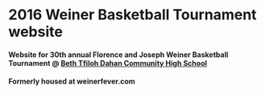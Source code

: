 # 2016 Weiner Basketball Tournament website
#### Website for 30th annual Florence and Joseph Weiner Basketball Tournament @ [Beth Tfiloh Dahan Community High School](https://www.bethtfiloh.com/school)
#### Formerly housed at weinerfever.com
